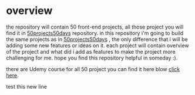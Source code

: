 # overview

the repository will contain 50 front-end projects, all those project you will find it in [50projects50days](https://github.com/bradtraversy/50projects50days) repository.
in this repository i'm going to build the same projects as in [50projects50days](https://github.com/bradtraversy/50projects50days) , the only difference that i will be adding some new features or ideas on it.
each project will contain overview of the project and what did i add as features to make the project more challenging for me.
hope you find this repository helpful in someday :).

there are Udemy course for all 50 project you can find it here blow
[click here](https://www.udemy.com/course/50-projects-50-days/).

test this new line
